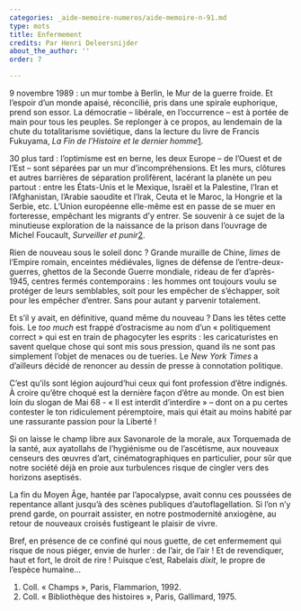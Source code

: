 ```yaml
---
categories: _aide-memoire-numeros/aide-memoire-n-91.md
type: mots
title: Enfermement
credits: Par Henri Deleersnijder
about_the_author: ''
order: 7

---
```

9 novembre 1989 : un mur tombe à Berlin, le Mur de la guerre froide. Et l’espoir d’un monde apaisé, réconcilié, pris dans une spirale euphorique, prend son essor. La démocratie – libérale, en l’occurrence – est à portée de main pour tous les peuples. Se replonger à ce propos, au lendemain de la chute du totalitarisme soviétique, dans la lecture du livre de Francis Fukuyama, _La Fin de l’Histoire et le dernier homme_[1](#footnote-1).

30 plus tard : l’optimisme est en berne, les deux Europe – de l’Ouest et de l’Est – sont séparées par un mur d’incompréhensions. Et les murs, clôtures et autres barrières de séparation prolifèrent, lacérant la planète un peu partout : entre les États-Unis et le Mexique, Israël et la Palestine, l’Iran et l’Afghanistan, l’Arabie saoudite et l’Irak, Ceuta et le Maroc, la Hongrie et la Serbie, etc. L’Union européenne elle-même est en passe de se muer en forteresse, empêchant les migrants d’y entrer. Se souvenir à ce sujet de la minutieuse exploration de la naissance de la prison dans l’ouvrage de Michel Foucault, _Surveiller et punir_[2](#footnote-2).

Rien de nouveau sous le soleil donc ? Grande muraille de Chine, _limes_ de l’Empire romain, enceintes médiévales, lignes de défense de l’entre-deux-guerres, ghettos de la Seconde Guerre mondiale, rideau de fer d’après-1945, centres fermés contemporains : les hommes ont toujours voulu se protéger de leurs semblables, soit pour les empêcher de s’échapper, soit pour les empêcher d’entrer. Sans pour autant y parvenir totalement.

Et s’il y avait, en définitive, quand même du nouveau ? Dans les têtes cette fois. Le _too much_ est frappé d’ostracisme au nom d’un « politiquement correct » qui est en train de phagocyter les esprits : les caricaturistes en savent quelque chose qui sont mis sous pression, quand ils ne sont pas simplement l’objet de menaces ou de tueries. Le _New York Times_ a d’ailleurs décidé de renoncer au dessin de presse à connotation politique.

C’est qu’ils sont légion aujourd’hui ceux qui font profession d’être indignés. À croire qu’être choqué est la dernière façon d’être au monde. On est bien loin du slogan de Mai 68 - « Il est interdit d’interdire » – dont on a pu certes contester le ton ridiculement péremptoire, mais qui était au moins habité par une rassurante passion pour la Liberté !

Si on laisse le champ libre aux Savonarole de la morale, aux Torquemada de la santé, aux ayatollahs de l’hygiénisme ou de l’ascétisme, aux nouveaux censeurs des œuvres d’art, cinématographiques en particulier, pour sûr que notre société déjà en proie aux turbulences risque de cingler vers des horizons aseptisés.

La fin du Moyen Âge, hantée par l’apocalypse, avait connu ces poussées de repentance allant jusqu’à des scènes publiques d’autoflagellation. Si l’on n’y prend garde, on pourrait assister, en notre postmodernité anxiogène, au retour de nouveaux croisés fustigeant le plaisir de vivre.

Bref, en présence de ce confiné qui nous guette, de cet enfermement qui risque de nous piéger, envie de hurler : de l’air, de l’air ! Et de revendiquer, haut et fort, le droit de rire ! Puisque c’est, Rabelais _dixit_, le propre de l’espèce humaine...

1. Coll. « Champs », Paris, Flammarion, 1992.
2. Coll. « Bibliothèque des histoires », Paris, Gallimard, 1975.